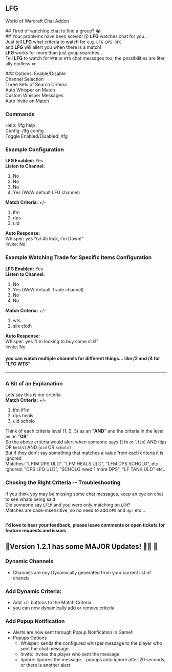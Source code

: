LFG
--------------------------
World of Warcraft Chat Addon


## Tired of watching chat to find a group? 😭
## Your problems have been solved! 😮
**LFG** watches chat for you...  
Just tell **LFG** what criteria to watch for e.g. `LFG DPS RFC`  
and **LFG** will allert you when there is a match!  
**LFG** works for more than just goup searches...  
Tell **LFG** to watch for `WTB` or `WTS` chat messages too, the possibilities are literally endless ∞

### Options:
Enable/Disable  
Channel Selection  
Three Sets of Search Criteria  
Auto Whisper on Match  
Custom Whisper Messages  
Auto Invite on Match  

### Commands  
Help:                                          /lfg help  
Config:                                       /lfg config  
Toggle Enabled/Disabled:          /lfg  

### Example Configuration
**LFG Enabled:** Yes  
**Listen to Channel:**  
1. No  
2. No  
3. No  
4. Yes (WoW default LFG channel)  

**Match Criteria:** +/-  
1. lfm  
2. dps  
3. uld  

**Auto Response:**  
Whisper: yes "lvl 45 lock, I'm Down!"  
Invite: No  

### Example Watching Trade for Specific Items Configuration
**LFG Enabled:** Yes  
**Listen to Channel:**  
1. No  
2. Yes (WoW default Trade channel)   
3. No  
4. No

**Match Criteria:** +/-  
1. wts  
2. silk cloth

**Auto Response:**  
Whisper: yes "I'm looking to buy some silk!"  
Invite: No  

#### you can watch multiple channels for different things... like /2 and /4 for "LFG WTS"
---------

### A Bit of an Explanation
Lets say this is our criteria  
**Match Criteria:** +/-  
1. lfm lf1m  
2. dps heals  
3. uld scholo  

Think of each criteria level (1, 2, 3) as an "**AND**" and the criteria in the level as an "**OR**"  
So the above criteria would alert when someone says (`lfm` or `lf1m`) AND (`dps` OR `heals`) AND (`uld` OR `scholo`)  
But if they don't say something that matches a value from each criteria it is ignored  
Matches: "LF1M DPS ULD", "LFM HEALS ULD", "LFM DPS SCHOLO", etc..  
Ignored: "DPS LFG ULD", "SCHOLO need 1 more DPS", "LF TANK ULD" etc..  

### Chosing the Right Criteria -- Troubleshooting
If you think yoy may be missing some chat messages, keep an eye on chat to see whats being said  
Did someone say `LF1M` and you were only matching on `LFM`?  
Matches are case-insensitive, so no need to add `DPS` and `dps` etc...


##
#### I'd love to hear your feedback, please leave comments or open tickets for feature requests and issues  
##
  


## 🎉Version 1.2.1 has some **MAJOR** Updates!   👏👏 👏
### Dynamic Channels
* Channels are noy Dynamically generated from your current list of chanels
### Add Dynamic Criteria:  
* Add +/- buttons to the Match Criteria  
* you can now dynamically add or remove criteria
### Add Popup Notification
* Alerts are now sent through Popup Notification In Game!!
* Popups Options  
    * Whisper: sends the configured whisper message to the player who sent the chat message
    * Invite: invites tha player who sent the message
    * Ignore: Ignores the message... popups auto ignore after 20 seconds, or there is another alert
